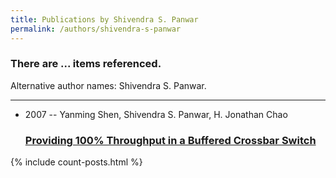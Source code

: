 ```yaml
---
title: Publications by Shivendra S. Panwar
permalink: /authors/shivendra-s-panwar
---
```


<h3 id="number-posts">There are ... items referenced.</h3>
<p id='info-authors'>Alternative author names: Shivendra S. Panwar.</p>
<hr />
<ul class="post-list">
<li><span class='post-meta'>2007 -- Yanming Shen, Shivendra S. Panwar, H. Jonathan Chao</span><h3><a class='post-link' href="{{ site.baseurl }}/providing-100-throughput-in-a-buffered-crossbar-switch">Providing 100% Throughput in a Buffered Crossbar Switch</a></h3></li>

</ul>
{% include count-posts.html %}
